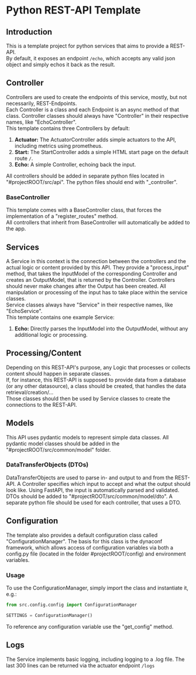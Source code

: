 # Python REST-API Template

## Introduction 
This is a template project for python services that aims to provide a REST-API.  
By default, it exposes an endpoint `/echo`, which accepts any valid json object and simply echos it back as the result.

## Controller
Controllers are used to create the endpoints of this service, mostly, but not necessarily, REST-Endpoints.  
Each Controller is a class and each Endpoint is an async method of that class. Controller classes should always have
"Controller" in their respective names, like "EchoController".  
This template contains three Controllers by default:

1. **Actuator:** The ActuatorController adds simple actuators to the API, including metrics using prometheus.
2. **Start:** The StartController adds a simple HTML start page on the default route `/`.
3. **Echo:** A simple Controller, echoing back the input.

All controllers should be added in separate python files located in "#projectROOT/src/api". The python files should end
with "_controller".

### BaseController
This template comes with a BaseController class, that forces the implementation of a "register_routes" method.  
All controllers that inherit from BaseController will automatically be added to the app.

## Services
A Service in this context is the connection between the controllers and the actual logic or content provided by this
API. They provide a "process_input" method, that takes the InputModel of the corresponding Controller and creates
an OutputModel, that is returned by the Controller. Controllers should never make changes after the Output has been
created. All manipulation or processing of the input has to take place within the service classes.  
Service classes always have "Service" in their respective names, like "EchoService".  
This template contains one example Service:

1. **Echo:** Directly parses the InputModel into the OutputModel, without any additional logic or processing.

## Processing/Content
Depending on this REST-API's purpose, any Logic that processes or collects content should happen in separate classes.  
If, for instance, this REST-API is supposed to provide data from a database (or any other datasource), a class should be
created, that handles the data retrieval/creation/...  
Those classes should then be used by Service classes to create the connections to the REST-API.

## Models
This API uses pydantic models to represent simple data classes. All pydantic model classes should be added in the
"#projectROOT/src/common/model" folder.

### DataTransferObjects (DTOs)
DataTransferObjects are used to parse in- and output to and from the REST-API. A Controller specifies which input to
accept and what the output should look like. Using FastAPI, the input is automatically parsed and validated.  
DTOs should be added to "#projectROOT/src/common/model/dto". A separate python file should be used for each controller,
that uses a DTO.

## Configuration
The template also provides a default configuration class called "ConfigurationManager". The basis for this class is 
the dynaconf framework, which allows access of configuration variables via both a config.py file (located in the 
folder #projectROOT/config) and environment variables.

### Usage
To use the ConfigurationManager, simply import the class and instantiate it, e.g.:
```python 
from src.config.config import ConfigurationManager

SETTINGS = ConfigurationManager()
```
To reference any configuration variable use the "get_config" method.

## Logs
The Service implements basic logging, including logging to a .log file. The last 300 lines can be returned via the
actuator endpoint `/logs`